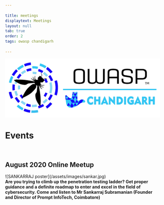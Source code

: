 ```yaml
---

title: meetings
displaytext: Meetings
layout: null
tab: true
order: 2
tags: owasp chandigarh

---
```

![OWASP Chandigarh Logo](/assets/images/final.jpeg)<br>
<h1>Events</h1><br>

<h2>August 2020 Online Meetup</h2>
![SANKARRAJ poster](/assets/images/sankar.jpg)<br>
<b>Are you trying to climb up the penetration testing ladder? Get proper guidance and a definite roadmap to enter and excel in the field of cybersecurity. Come and listen to Mr Sankarraj Subramanian (Founder and Director of Prompt InfoTech, Coimbatore)</b>


